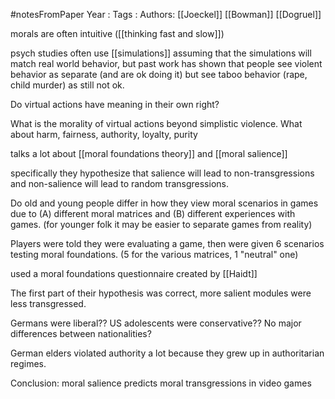 #notesFromPaper
Year   :
Tags   :
Authors: [[Joeckel]] [[Bowman]] [[Dogruel]]

morals are often intuitive ([[thinking fast and slow]])

psych studies often use [[simulations]] assuming that the simulations will match real world behavior, but past work has shown that people see violent behavior as separate (and are ok doing it) but see taboo behavior (rape, child murder) as still not ok.

Do virtual actions have meaning in their own right? 

What is the morality of virtual actions beyond simplistic violence. What about harm, fairness, authority, loyalty, purity

talks a lot about [[moral foundations theory]] and [[moral salience]]

specifically they hypothesize that salience will lead to non-transgressions and non-salience will lead to random transgressions. 

Do old and young people differ in how they view moral scenarios in games due to (A) different moral matrices and (B) different experiences with games. (for younger folk it may be easier to separate games from reality)

Players were told they were evaluating a game, then were given 6 scenarios testing moral foundations. (5 for the various matrices, 1 "neutral" one)

used a moral foundations questionnaire created by [[Haidt]]

The first part of their hypothesis was correct, more salient modules were less transgressed.

Germans were liberal?? US adolescents were conservative?? No major differences between nationalities?

German elders violated authority a lot because they grew up in authoritarian regimes.

Conclusion: moral salience predicts moral transgressions in video games
